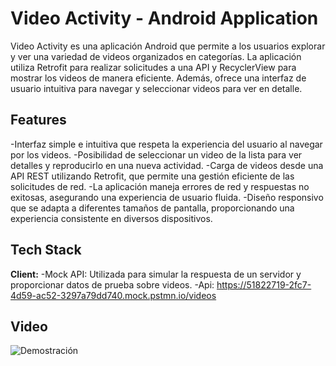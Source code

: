 # Video Activity - Android Application
Video Activity es una aplicación Android que permite a los usuarios explorar y ver una variedad de videos organizados en categorías. La aplicación utiliza Retrofit para realizar solicitudes a una API y RecyclerView para mostrar los videos de manera eficiente. Además, ofrece una interfaz de usuario intuitiva para navegar y seleccionar videos para ver en detalle.

## Features

-Interfaz simple e intuitiva que respeta la experiencia del usuario al navegar por los videos.
-Posibilidad de seleccionar un video de la lista para ver detalles y reproducirlo en una nueva actividad.
-Carga de videos desde una API REST utilizando Retrofit, que permite una gestión eficiente de las solicitudes de red.
-La aplicación maneja errores de red y respuestas no exitosas, asegurando una experiencia de usuario fluida.
-Diseño responsivo que se adapta a diferentes tamaños de pantalla, proporcionando una experiencia consistente en diversos dispositivos.


## Tech Stack

**Client:**
-Mock API: Utilizada para simular la respuesta de un servidor y proporcionar datos de prueba sobre videos.
-Api: https://51822719-2fc7-4d59-ac52-3297a79dd740.mock.pstmn.io/videos

## Video

![Demostración](https://cibertecedu-my.sharepoint.com/:v:/g/personal/i201920910_cibertec_edu_pe/EWm0j_4cg7BKmoTayzrYD-MBW28UZKsg2WgazbfByCctAA?nav=eyJyZWZlcnJhbEluZm8iOnsicmVmZXJyYWxBcHAiOiJPbmVEcml2ZUZvckJ1c2luZXNzIiwicmVmZXJyYWxBcHBQbGF0Zm9ybSI6IldlYiIsInJlZmVycmFsTW9kZSI6InZpZXciLCJyZWZlcnJhbFZpZXciOiJNeUZpbGVzTGlua0NvcHkifX0&e=pPNMgY)
